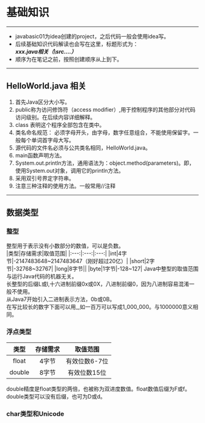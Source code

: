# 基础知识
***
+ javabasic01为idea创建的project，之后代码一般会使用idea写。
+ 后续基础知识代码解读也会写在这里，标题形式为：
***xxx.java相关（\src\....）***
+ 顺序为在笔记之前，按照创建顺序从上到下。

***
## HelloWorld.java 相关
1. 首先Java区分大小写。
2. public称为访问修饰符（access modifier）,用于控制程序的其他部分对代码访问级别。在后续内容详细解释。
3. class 表明这个程序全部包含在类中。
4. 类名命名规范： 必须字母开头，由字母，数字任意组合，不能使用保留字。一般每个单词首字母大写。
5. 源代码的文件名必须与公共类名相同，HelloWorld.java。
6. main函数声明方法。
7. System.out.println方法，通用语法为：object.method(parameters)。即，使用System.out对象，调用它的println方法。
8. 采用双引号界定字符串。
9. 注意三种注释的使用方法。一般常用//注释

***
## 数据类型
### 整型
整型用于表示没有小数部分的数值，可以是负数。  
|类型|存储需求|取值范围|
|:---:|:---:|:---:|
|int|4字节|-2147483648~2147483647（刚好超过20亿）|
|short|2字节|-32768~32767|
|long|8字节||
|byte|1字节|-128~127|
Java中整型的取值范围与运行Java代码的机器无关。  
长整型的后缀L或l,十六进制前缀0x或0X，八进制前缀0，因为八进制容易混淆一般不使用。  
从Java7开始引入二进制表示方法，0b或0B。  
在写比较长的数字下面可以用_,如一百万可以写成1_000_000。与1000000意义相同。  

### 浮点类型
|类型|存储需求|取值范围|
|:---:|:---:|:---:|
|float|4字节|有效位数6-7位|
|double|8字节|有效位数15位|
double精度是float类型的两倍，也被称为双进度数值。float数值后缀为F或f。double类型可以没有后缀，也可为D或d。

### char类型和Unicode
